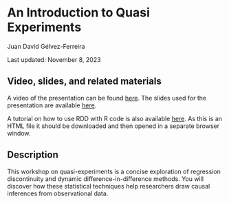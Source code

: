 # An Introduction to Quasi Experiments

Juan David Gélvez-Ferreira

Last updated: November 8, 2023

## Video, slides, and related materials

A video of the presentation can be found [here](https://umd.box.com/s/y2cbx4jyde9yfw1jbfv61nhcts92c6og). The slides used for the presentation are available [here](https://github.com/gsa-gvpt/gvpt-methods/blob/9d5d69f3321491da110c5215d2d0dfcc7c8bfc2b/quasiexperiments/Gelvez-%20causal%20inference%20and%20quasiexperiments.pdf).

A tutorial on how to use RDD with R code is also available [here](https://github.com/gsa-gvpt/gvpt-methods/blob/0cbf8f6c9be62b48179ca7349b81a50e8c54fbf4/quasiexperiments/rmarkdown-rdd---based-on-ADA-and-Cunningham.html). As this is an HTML file it should be downloaded and then opened in a separate browser window. 

## Description

This workshop on quasi-experiments is a concise exploration of regression discontinuity and dynamic difference-in-difference methods. You will discover how these statistical techniques help researchers draw causal inferences from observational data.

